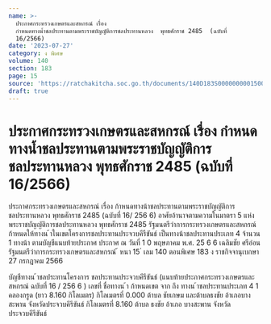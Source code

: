 ```yaml
---
name: >-
  ประกาศกระทรวงเกษตรและสหกรณ์ เรื่อง 
  กำหนดทางน้ำชลประทานตามพระราชบัญญัติการชลประทานหลวง  พุทธศักราช 2485  (ฉบับที่
  16/2566)
date: '2023-07-27'
category: ง พิเศษ
volume: 140
section: 183
page: 15
source: 'https://ratchakitcha.soc.go.th/documents/140D183S0000000001500.pdf'
draft: true
---
```


# ประกาศกระทรวงเกษตรและสหกรณ์ เรื่อง  กำหนดทางน้ำชลประทานตามพระราชบัญญัติการชลประทานหลวง  พุทธศักราช 2485  (ฉบับที่ 16/2566)

ประกาศกระทรวงเกษตรและสหกรณ์ เรื่อง ก้าหนดทางน้าชลประทานตามพระราชบัญญัติการชลประทานหลวง พุทธศักราช 2485 (ฉบับที่ 16/ 256 6) อาศัยอ้านาจตามความในมาตรา 5 แห่งพระราชบัญญัติการชลประทานหลวง พุทธศักราช 2485 รัฐมนตรีว่าการกระทรวงเกษตรและสหกรณ์ ก้าหนดให้ทางน ้าในเขตโครงการชลประทานประจวบคีรีขันธ์ เป็นทางน้าชลประทานประเภท 4 จ้านวน 1 ทางน้า ตามบัญชีแนบท้ายประกาศ ประกาศ ณ วันที่ 1 0 พฤษภาคม พ.ศ. 25 6 6 เฉลิมชัย ศรีอ่อน รัฐมนตรีว่าการกระทรวงเกษตรและสหกรณ์ ้ หนา 15 ่ เลม 140 ตอนพิเศษ 183 ง ราชกิจจานุเบกษา 27 กรกฎาคม 2566

บัญชีทางน ้าชลประทานโครงการ ชลประทานประจวบคีรีขันธ์ (แนบท้ายประกาศกระทรวงเกษตรและสหกรณ์ ฉบับที่ 16 / 256 6 ) เลขที่ ชื่อทางน ้า ก้าหนดเขต จาก ถึง ทางน ้าชลประทานประเภท 4 1 คลองกรูด (ยาว 8.160 กิโลเมตร) กิโลเมตรที่ 0.000 ต้าบล ชัยเกษม และต้าบลธงชัย อ้าเภอบางสะพาน จังหวัดประจวบคีรีขันธ์ กิโลเมตรที่ 8.160 ต้าบล ธงชัย อ้าเภอ บางสะพาน จังหวัด ประจวบคีรีขันธ์
